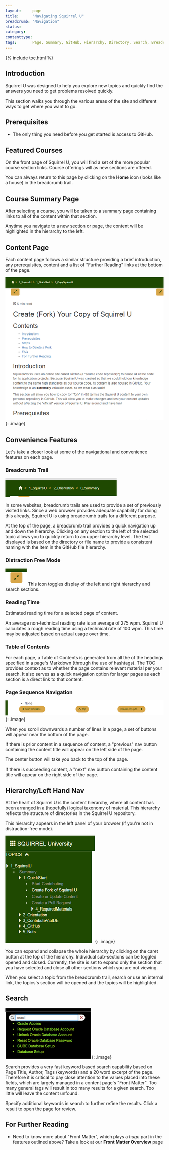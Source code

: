 ```yaml
---
layout:     page
title:      "Navigating Squirrel U"
breadcrumb: "Navigation"
status:     
category:
contenttype:
tags:       Page, Summary, GitHub, Hierarchy, Directory, Search, Breadcrumb
---
```

{% include toc.html %}

## Introduction  

Squirrel U was designed to help you explore new topics and quickly find the answers you need to get problems resolved quickly.

This section walks you through the various areas of the site and different ways to get where you want to go.

## Prerequisites

* The only thing you need before you get started is access to GitHub.

## Featured Courses

On the front page of Squirrel U, you will find a set of the more popular course
section links. Course offerings will as new sections are offered.
  
You can always return to this page by clicking on the **Home** icon (looks like a house) in the breadcrumb
trail.

## Course Summary Page

After selecting a course, you will be taken to a summary page containing links to all of the content within that section.

Anytime you navigate to a new section or page, the content will be highlighted in the hierarchy to the left.

## Content Page

Each content page follows a similar structure providing a brief introduction, any 
prerequisites, content and a list of "Further Reading" links at the bottom of the 
page. 

![](images/contentPage.png){: .image}

## Convenience Features

Let's take a closer look at some of the navigational and convenience features on each page.

### Breadcrumb Trail

![](images/breadcrumbTrail.png)

In some websites, breadcrumb trails are used to provide a set of previously 
visited links. Since a web browser provides adequate capability for doing this 
already, Squirrel U is using breadcrumb trails for a different purpose.
    
At the top of the page, a breadcrumb trail provides a quick navigation up and 
down the hierarchy. Clicking on any section to the left of the selected topic 
allows you to quickly return to an upper hierarchy level. The text displayed is 
based on the directory or file name to provide a consistent naming with the item 
in the GitHub file hierarchy.  

### Distraction Free Mode

![](images/distractionFreeMode.png) This icon toggles display of the left and right hierarchy
and search sections.

### Reading Time

Estimated reading time for a selected page of content.

An average non-technical reading rate is an average of 275 wpm. 
Squirrel U calculates a rough reading time using a technical rate of 100 wpm. This
time may be adjusted based on actual usage over time.

### Table of Contents

For each page, a Table of Contents is generated from all the of the headings specified
in a page's Markdown (through the use of hashtags). The TOC provides context as to whether the page contains
relevant material per your search.  It also serves as a quick navigation option for
larger pages as each section is a direct link to that content.

### Page Sequence Navigation

![](images/nextPrevNav.png){: .image} 

When you scroll downwards a number of lines 
in a page, a set of buttons will appear near the bottom of the page. 

If there is prior content in a sequence of content, a "previous" nav button 
containing the content title will appear on the left side of the page. 

The center button will take you back to the top of the page. 

If there is succeeding content, a "next" nav button containing the content title will appear on the right side of the page.

## Hierarchy/Left Hand Nav

At the heart of Squirrel U is the content hierarchy, where all content has been
arranged in a (hopefully) logical taxonomy of material. This hierarchy reflects 
the structure of directories in the Squirrel U repository.

This hierarchy appears in the left panel of your browser (if you're not in distraction-free mode).

![](images/collapsedHierarchy.png){: .image}  

You can expand and collapse the whole hierarchy by clicking on the caret button 
at the top of the hierarchy. Individual sub-sections can be toggled opened and
closed. Currently, the site is set to expand only the section that you have selected
and close all other sections which you are not viewing.  

When you select a topic from the breadcrumb trail, search or use an internal link,
the topics's section will be opened and the topics will be highlighted.

## Search

![](images/search.png){: .image}

Search provides a very fast keyword based search capability based on Page Title, 
Author, Tags (keywords) and a 20 word excerpt of the page. Therefore it is 
critical to pay close attention to the values placed into these fields, which are largely managed in a content page's
"Front Matter". Too many general tags will result in too many results for a given search. Too little will
leave the content unfound.  
 
Specify additional keywords in search to further refine the results.  Click a result to open the page for review.

## For Further Reading

* Need to know more about "Front Matter", which plays a *huge* part in the features outlined above? Take a look at our **Front
Matter Overview** page